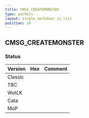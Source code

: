 ```yaml
---
title: CMSG_CREATEMONSTER
type: packets
layout: single_markdown_in_list
position: 18
---
```


## CMSG_CREATEMONSTER

### Status

Version    | Hex        | Comment
---------- | ---------- | ---------- 
Classic    |            |
TBC        |            |
WotLK      |            |
Cata       |            |
MoP        |            |